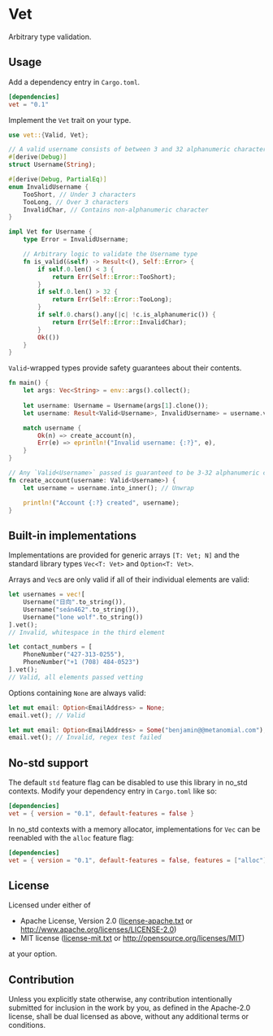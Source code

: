 # Vet

Arbitrary type validation.

## Usage

Add a dependency entry in `Cargo.toml`.

```toml
[dependencies]
vet = "0.1"
```

Implement the `Vet` trait on your type.

```rust
use vet::{Valid, Vet};

// A valid username consists of between 3 and 32 alphanumeric characters
#[derive(Debug)]
struct Username(String);

#[derive(Debug, PartialEq)]
enum InvalidUsername {
    TooShort, // Under 3 characters
    TooLong, // Over 3 characters
    InvalidChar, // Contains non-alphanumeric character
}

impl Vet for Username {
    type Error = InvalidUsername;

    // Arbitrary logic to validate the Username type
    fn is_valid(&self) -> Result<(), Self::Error> {
        if self.0.len() < 3 {
            return Err(Self::Error::TooShort);
        }
        if self.0.len() > 32 {
            return Err(Self::Error::TooLong);
        }
        if self.0.chars().any(|c| !c.is_alphanumeric()) {
            return Err(Self::Error::InvalidChar);
        }
        Ok(())
    }
}
```

`Valid`-wrapped types provide safety guarantees about their contents.

```rust
fn main() {
    let args: Vec<String> = env::args().collect();
    
    let username: Username = Username(args[1].clone());
    let username: Result<Valid<Username>, InvalidUsername> = username.vet();

    match username {
        Ok(n) => create_account(n),
        Err(e) => eprintln!("Invalid username: {:?}", e),
    }
}

// Any `Valid<Username>` passed is guaranteed to be 3-32 alphanumeric characters.
fn create_account(username: Valid<Username>) {
    let username = username.into_inner(); // Unwrap

    println!("Account {:?} created", username);
}
```

## Built-in implementations

Implementations are provided for generic arrays `[T: Vet; N]` and the standard
library types `Vec<T: Vet>` and `Option<T: Vet>`.

Arrays and `Vec`s are only valid if all of their individual elements are valid:

```rust
let usernames = vec![
    Username("日向".to_string()),
    Username("seán462".to_string()),
    Username("lone wolf".to_string())
].vet();
// Invalid, whitespace in the third element

let contact_numbers = [
    PhoneNumber("427-313-0255"),
    PhoneNumber("+1 (708) 484-0523")
].vet();
// Valid, all elements passed vetting
```

Options containing `None` are always valid:

```rust
let mut email: Option<EmailAddress> = None;
email.vet(); // Valid

let mut email: Option<EmailAddress> = Some("benjamin@@metanomial.com");
email.vet(); // Invalid, regex test failed
```

## No-std support

The default `std` feature flag can be disabled to use this library in no_std
contexts. Modify your dependency entry in `Cargo.toml` like so:

```toml
[dependencies]
vet = { version = "0.1", default-features = false }
```

In no_std contexts with a memory allocator, implementations for `Vec` can be
reenabled with the `alloc` feature flag:

```toml
[dependencies]
vet = { version = "0.1", default-features = false, features = ["alloc"] }
```

## License

Licensed under either of

- Apache License, Version 2.0 ([license-apache.txt](license-apache.txt) or
  http://www.apache.org/licenses/LICENSE-2.0)
- MIT license ([license-mit.txt](license-mit.txt) or
  http://opensource.org/licenses/MIT)

at your option.

## Contribution

Unless you explicitly state otherwise, any contribution intentionally submitted
for inclusion in the work by you, as defined in the Apache-2.0 license, shall be
dual licensed as above, without any additional terms or conditions.
